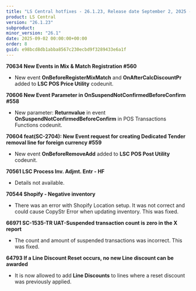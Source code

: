 ```yaml
---
title: "LS Central hotfixes - 26.1.23, Release date September 2, 2025 - Hotfixes"
product: LS Central
version: "26.1.23"
subproduct: 
minor_version: "26.1"
date: 2025-09-02 00:00:00+00:00
order: 8
guid: e98bcd8db1abba8567c230ecbd9f3289433e6a1f
---
```


<strong>70634 New Events in Mix & Match Registration #560</strong>
<ul><li>New event <b>OnBeforeRegisterMixMatch</b> and <b>OnAfterCalcDiscountPr</b> added to <b>LSC POS Price Utility</b> codeunit.</li></ul>
<strong>70606 New Event Parameter in OnSuspendNotConfirmedBeforeConfirm #558</strong>
<ul><li>New parameter: <b>Returnvalue</b> in event <b>OnSuspendNotConfirmedBeforeConfirm</b> in POS Transactions Functions codeunit.</li></ul>
<strong>70604 feat(SC-2704): New Event request for creating Dedicated Tender removal line for foreign currency #559</strong>
<ul><li>New event <b>OnBeforeRemoveAdd</b> added to <b>LSC POS Post Utility</b> codeunit.</li></ul>
<strong>70561 LSC Process Inv. Adjmt. Entr - HF</strong>
<ul><li>Details not available.</li></ul>
<strong>70544 Shopify - Negative inventory</strong>
<ul><li>There was an error with Shopify Location setup. It was not correct and could cause CopyStr Error when updating inventory. This was fixed. </li></ul>
<strong>66971 SC-1535-TR UAT-Suspended transaction count is zero in the X report</strong>
<ul><li>The count and amount of suspended transactions was incorrect. This was fixed.</li></ul>
<strong>64793 If a Line Discount Reset occurs, no new Line discount can be awarded</strong>
<ul><li>It is now allowed to add <b>Line Discounts</b> to lines where a reset discount was previously applied.</li></ul>
